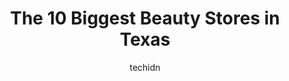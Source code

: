 ---
layout: ampstory
image: https://i0.wp.com/paketmu.com/wp-content/uploads/2023/06/hair-world-beauty-supply-0-in-texas-1686364492.jpeg?resize=640,853
author: techidn
featured: false
description: Explore the diverse Beauty Store scene in Texas, home to an incredible selection of 10 establishments catering to every taste. Whether youre in search of iconic favorites or undiscovered tr
title: The 10 Biggest Beauty Stores in Texas
cover:
   title: The 10 Biggest Beauty Stores in Texas
   subtitle: RICKPATE
   background: https://paketmu.com/wp-content/uploads/2023/06/hair-world-beauty-supply-0-in-texas-1686364492.jpeg

pages: 
 - layout: thirds
   top: <h1>#1 Jenny Beauty Supply Super Center</h1>
   bottom: "<p>Jenny Beauty Supply was amazing. A huge building, basically a warehouse, filled with hair supplies. A cornucopia of pomade, wigs, weave, hair essentials, and everything i</p>"
   background: https://paketmu.com/wp-content/uploads/2023/06/hair-world-beauty-supply-1-in-texas-1686364493.jpeg
   backgroundblur: true
 - layout: thirds
   top: <h1>#2 Kiwi Beauty Supply</h1>
   bottom: "<p>Nice and warm-welcoming place. They have all I need.</p>"
   background: https://paketmu.com/wp-content/uploads/2023/06/hair-world-beauty-supply-2-in-texas-1686364494.jpeg
   cta:
      link: https://paketmu.com/the-10-biggest-beauty-stores-in-texas/
      text: The 10 Biggest Beauty Stores in Texas
 - layout: thirds
   top: <h1>#3 USA BEAUTY OUTLET II</h1>
   bottom: "<p>Super nice Employees! Sierra color matched my wifes hair perfectly! Best help to find the best hair extensions possible and honestly truly appreciate Sierra! Really ha</p>"
   background: https://paketmu.com/wp-content/uploads/2023/06/hair-world-beauty-supply-3-in-texas-1686364494.jpeg
   cta:
      link: https://paketmu.com/the-10-biggest-beauty-stores-in-texas/
      text: The 10 Biggest Beauty Stores in Texas
 - layout: thirds
   top: <h1>#4 South Tex Beauty Distributors</h1>
   bottom: "<p>211 S Broadway St, McAllen, TX 78501, United States</p>"
   background: https://images.unsplash.com/photo-1541356665065-22676f35dd40?ixlib=rb-4.0.3&ixid=MnwxMjA3fDB8MHxwaG90by1wYWdlfHx8fGVufDB8fHx8&auto=format&fit=crop&w=640&h=853&q=80
   cta:
      link: https://paketmu.com/the-10-biggest-beauty-stores-in-texas/
      text: The 10 Biggest Beauty Stores in Texas
 - layout: thirds
   top: <h1>#5 USA Beauty Supply</h1>
   bottom: "<p>5159 Wichita St, Fort Worth, TX 76119, United States</p>"
   background: https://images.unsplash.com/photo-1531169509526-f8f1fdaa4a67?ixlib=rb-4.0.3&ixid=MnwxMjA3fDB8MHxwaG90by1wYWdlfHx8fGVufDB8fHx8&auto=format&fit=crop&w=640&h=853&q=80
   cta:
      link: https://paketmu.com/the-10-biggest-beauty-stores-in-texas/
      text: The 10 Biggest Beauty Stores in Texas
 - layout: thirds
   top: <h1>#6 USA BEAUTY</h1>
   bottom: "<p>1265 N Town E Blvd, Mesquite, TX 75150, United States</p>"
   background: https://images.unsplash.com/photo-1510906594845-bc082582c8cc?ixlib=rb-4.0.3&ixid=MnwxMjA3fDB8MHxwaG90by1wYWdlfHx8fGVufDB8fHx8&auto=format&fit=crop&w=640&h=853&q=80
   cta:
      link: https://paketmu.com/the-10-biggest-beauty-stores-in-texas/
      text: The 10 Biggest Beauty Stores in Texas
 - layout: thirds
   top: <h1>#7 American Beauty Avenue</h1>
   bottom: "<p>292 E Round Grove Rd, Lewisville, TX 75067, United States</p>"
   background: https://images.unsplash.com/photo-1618556658017-fd9c732d1360?ixlib=rb-4.0.3&ixid=MnwxMjA3fDB8MHxwaG90by1wYWdlfHx8fGVufDB8fHx8&auto=format&fit=crop&w=640&h=853&q=80
   cta:
      link: https://paketmu.com/the-10-biggest-beauty-stores-in-texas/
      text: The 10 Biggest Beauty Stores in Texas
 - layout: thirds
   middle: Continue reading...
   background: https://images.unsplash.com/photo-1462556791646-c201b8241a94?ixlib=rb-4.0.3&ixid=MnwxMjA3fDB8MHxwaG90by1wYWdlfHx8fGVufDB8fHx8&auto=format&fit=crop&w=640&h=853&q=80
   cta:
      link: https://paketmu.com/the-10-biggest-beauty-stores-in-texas/
      text: The 10 Biggest Beauty Stores in Texas
      
---